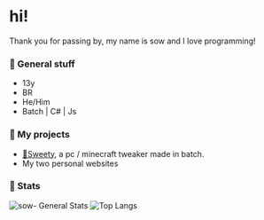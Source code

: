 <h1> hi! </h1>
Thank you for passing by, my name is sow and I love programming!

<h3>🔮 General stuff </h3>

 - 13y 
 - BR
 - He/Him
 - Batch | C# | Js
 <h3>🔮 My projects</h3>
 
 - [🍬Sweety](https://discord.gg/jsyFQckvbp), a pc / minecraft tweaker made in batch.
 - My two personal websites
  <h3>🔮 Stats</h3>

![sow- General Stats](https://github-readme-stats.vercel.app/api?username=ImSow&show_icons=true&theme=midnight-purple)
![Top Langs](https://github-readme-stats.vercel.app/api/top-langs/?username=ImSow&layout=compact&theme=midnight-purple)
